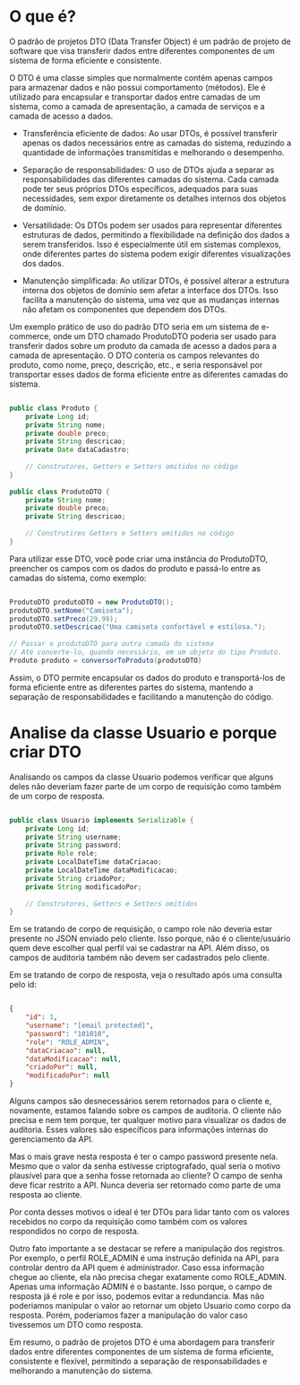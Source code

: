 # O que é?

O padrão de projetos DTO (Data Transfer Object) é um padrão de projeto de software que visa transferir dados entre diferentes componentes de um sistema de forma eficiente e consistente.

O DTO é uma classe simples que normalmente contém apenas campos para armazenar dados e não possui comportamento (métodos). Ele é utilizado para encapsular e transportar dados entre camadas de um sistema, como a camada de apresentação, a camada de serviços e a camada de acesso a dados.

- Transferência eficiente de dados: Ao usar DTOs, é possível transferir apenas os dados necessários entre as camadas do sistema, reduzindo a quantidade de informações transmitidas e melhorando o desempenho.

- Separação de responsabilidades: O uso de DTOs ajuda a separar as responsabilidades das diferentes camadas do sistema. Cada camada pode ter seus próprios DTOs específicos, adequados para suas necessidades, sem expor diretamente os detalhes internos dos objetos de domínio.

- Versatilidade: Os DTOs podem ser usados para representar diferentes estruturas de dados, permitindo a flexibilidade na definição dos dados a serem transferidos. Isso é especialmente útil em sistemas complexos, onde diferentes partes do sistema podem exigir diferentes visualizações dos dados.

- Manutenção simplificada: Ao utilizar DTOs, é possível alterar a estrutura interna dos objetos de domínio sem afetar a interface dos DTOs. Isso facilita a manutenção do sistema, uma vez que as mudanças internas não afetam os componentes que dependem dos DTOs.

Um exemplo prático de uso do padrão DTO seria em um sistema de e-commerce, onde um DTO chamado ProdutoDTO poderia ser usado para transferir dados sobre um produto da camada de acesso a dados para a camada de apresentação. O DTO conteria os campos relevantes do produto, como nome, preço, descrição, etc., e seria responsável por transportar esses dados de forma eficiente entre as diferentes camadas do sistema.

``` java

public class Produto {    
    private Long id;    
    private String nome;    
    private double preco;    
    private String descricao;    
    private Date dataCadastro;  
      
    // Construtores, Getters e Setters omitidos no código
}
 
public class ProdutoDTO {   
    private String nome;    
    private double preco;    
    private String descricao;   
     
    // Construtires Getters e Setters omitidos no código
}

```

Para utilizar esse DTO, você pode criar uma instância do ProdutoDTO, preencher os campos com os dados do produto e passá-lo entre as camadas do sistema, como exemplo:

``` java

ProdutoDTO produtoDTO = new ProdutoDTO();
produtoDTO.setNome("Camiseta");
produtoDTO.setPreco(29.99);
produtoDTO.setDescricao("Uma camiseta confortável e estilosa.");
 
// Passar o produtoDTO para outra camada do sistema
// Até converte-lo, quando necessário, em um objeto do tipo Produto.
Produto produto = conversorToProduto(produtoDTO)

```

Assim, o DTO permite encapsular os dados do produto e transportá-los de forma eficiente entre as diferentes partes do sistema, mantendo a separação de responsabilidades e facilitando a manutenção do código.

# Analise da classe Usuario e porque criar DTO

Analisando os campos da classe Usuario podemos verificar que alguns deles não deveriam fazer parte de um corpo de requisição como também de um corpo de resposta.

``` java

public class Usuario implements Serializable {
    private Long id;    
    private String username;    
    private String password;    
    private Role role;    
    private LocalDateTime dataCriacao;    
    private LocalDateTime dataModificacao;    
    private String criadoPor;    
    private String modificadoPor;        
 
    // Construtores, Getters e Setters omitidos
}

```

Em se tratando de corpo de requisição, o campo role não deveria estar presente no JSON enviado pelo cliente. Isso porque, não é o cliente/usuário quem deve escolher qual perfil vai se cadastrar na API. Além disso, os campos de auditoria também não devem ser cadastrados pelo cliente.

Em se tratando de corpo de resposta, veja o resultado após uma consulta pelo id:

``` JSON

{    
    "id": 1,    
    "username": "[email protected]",    
    "password": "101010",    
    "role": "ROLE_ADMIN",    
    "dataCriacao": null,    
    "dataModificacao": null,    
    "criadoPor": null,    
    "modificadoPor": null
}

```

Alguns campos são desnecessários serem retornados para o cliente e, novamente, estamos falando sobre os campos de auditoria. O cliente não precisa e nem tem porque, ter qualquer motivo para visualizar os dados de auditoria. Esses valores são específicos para informações internas do gerenciamento da API.

Mas o mais grave nesta resposta é ter o campo password presente nela. Mesmo que o valor da senha estivesse criptografado, qual seria o motivo plausível para que a senha fosse retornada ao cliente? O campo de senha deve ficar restrito a API. Nunca deveria ser retornado como parte de uma resposta ao cliente.

Por conta desses motivos o ideal é ter DTOs para lidar tanto com os valores recebidos no corpo da requisição como também com os valores respondidos no corpo de resposta.

Outro fato importante a se destacar se refere a manipulação dos registros. Por exemplo, o perfil ROLE_ADMIN é uma instrução definida na API, para controlar dentro da API quem é administrador. Caso essa informação chegue ao cliente, ela não precisa chegar exatamente como ROLE_ADMIN. Apenas uma informação ADMIN é o bastante. Isso porque, o campo de resposta já é role e por isso, podemos evitar a redundancia. Mas não poderiamos manipular o valor ao retornar um objeto Usuario como corpo da resposta. Porém, poderiamos fazer a manipulação do valor caso tivessemos um DTO como resposta.

Em resumo, o padrão de projetos DTO é uma abordagem para transferir dados entre diferentes componentes de um sistema de forma eficiente, consistente e flexível, permitindo a separação de responsabilidades e melhorando a manutenção do sistema.